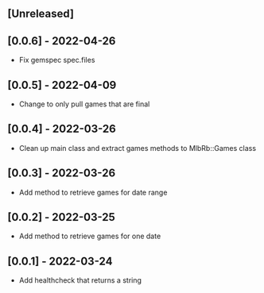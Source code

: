 ## [Unreleased]

## [0.0.6] - 2022-04-26

- Fix gemspec spec.files

## [0.0.5] - 2022-04-09

- Change to only pull games that are final

## [0.0.4] - 2022-03-26

- Clean up main class and extract games methods to MlbRb::Games class

## [0.0.3] - 2022-03-26

- Add method to retrieve games for date range

## [0.0.2] - 2022-03-25

- Add method to retrieve games for one date

## [0.0.1] - 2022-03-24

- Add healthcheck that returns a string
